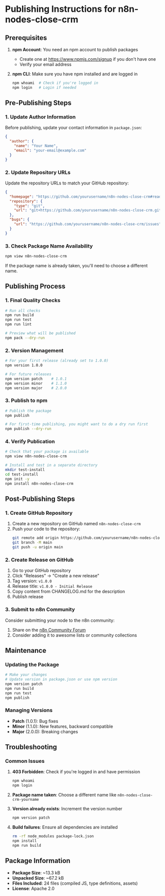 # Publishing Instructions for n8n-nodes-close-crm

## Prerequisites

1. **npm Account**: You need an npm account to publish packages
   - Create one at https://www.npmjs.com/signup if you don't have one
   - Verify your email address

2. **npm CLI**: Make sure you have npm installed and are logged in
   ```bash
   npm whoami  # Check if you're logged in
   npm login   # Login if needed
   ```

## Pre-Publishing Steps

### 1. Update Author Information
Before publishing, update your contact information in `package.json`:

```json
{
  "author": {
    "name": "Your Name",
    "email": "your-email@example.com"
  }
}
```

### 2. Update Repository URLs
Update the repository URLs to match your GitHub repository:

```json
{
  "homepage": "https://github.com/yourusername/n8n-nodes-close-crm#readme",
  "repository": {
    "type": "git",
    "url": "git+https://github.com/yourusername/n8n-nodes-close-crm.git"
  },
  "bugs": {
    "url": "https://github.com/yourusername/n8n-nodes-close-crm/issues"
  }
}
```

### 3. Check Package Name Availability
```bash
npm view n8n-nodes-close-crm
```
If the package name is already taken, you'll need to choose a different name.

## Publishing Process

### 1. Final Quality Checks
```bash
# Run all checks
npm run build
npm run test
npm run lint

# Preview what will be published
npm pack --dry-run
```

### 2. Version Management
```bash
# For your first release (already set to 1.0.0)
npm version 1.0.0

# For future releases
npm version patch    # 1.0.1
npm version minor    # 1.1.0
npm version major    # 2.0.0
```

### 3. Publish to npm
```bash
# Publish the package
npm publish

# For first-time publishing, you might want to do a dry run first
npm publish --dry-run
```

### 4. Verify Publication
```bash
# Check that your package is available
npm view n8n-nodes-close-crm

# Install and test in a separate directory
mkdir test-install
cd test-install
npm init -y
npm install n8n-nodes-close-crm
```

## Post-Publishing Steps

### 1. Create GitHub Repository
1. Create a new repository on GitHub named `n8n-nodes-close-crm`
2. Push your code to the repository:
   ```bash
   git remote add origin https://github.com/yourusername/n8n-nodes-close-crm.git
   git branch -M main
   git push -u origin main
   ```

### 2. Create Release on GitHub
1. Go to your GitHub repository
2. Click "Releases" → "Create a new release"
3. Tag version: `v1.0.0`
4. Release title: `v1.0.0 - Initial Release`
5. Copy content from CHANGELOG.md for the description
6. Publish release

### 3. Submit to n8n Community
Consider submitting your node to the n8n community:
1. Share on the [n8n Community Forum](https://community.n8n.io/)
2. Consider adding it to awesome lists or community collections

## Maintenance

### Updating the Package
```bash
# Make your changes
# Update version in package.json or use npm version
npm version patch
npm run build
npm run test
npm publish
```

### Managing Versions
- **Patch** (1.0.1): Bug fixes
- **Minor** (1.1.0): New features, backward compatible
- **Major** (2.0.0): Breaking changes

## Troubleshooting

### Common Issues

1. **403 Forbidden**: Check if you're logged in and have permission
   ```bash
   npm whoami
   npm login
   ```

2. **Package name taken**: Choose a different name like `n8n-nodes-close-crm-yourname`

3. **Version already exists**: Increment the version number
   ```bash
   npm version patch
   ```

4. **Build failures**: Ensure all dependencies are installed
   ```bash
   rm -rf node_modules package-lock.json
   npm install
   npm run build
   ```

## Package Information
- **Package Size**: ~13.3 kB
- **Unpacked Size**: ~67.2 kB
- **Files Included**: 24 files (compiled JS, type definitions, assets)
- **License**: Apache 2.0
